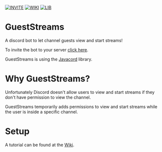 [![INVITE](https://img.shields.io/badge/Discord-Invite-brightgreen)](https://discord.com/api/oauth2/authorize?client_id=796352445268623382&scope=bot)
[![WIKI](https://img.shields.io/badge/Setup-Tutorial-orange)](https://github.com/LEONARD0X/GuestStreams/wiki)
[![LIB](https://img.shields.io/badge/Library-Javacord-blue)](https://github.com/Javacord/Javacord)

# GuestStreams
 A discord bot to let channel guests view and start streams!
 
 To invite the bot to your server [click here](https://discord.com/api/oauth2/authorize?client_id=796352445268623382&scope=bot).
 
 GuestStreams is using the [Javacord](https://github.com/Javacord/Javacord) library.
 
 
# Why GuestStreams?
 Unfortunately Discord doesn't allow users to view and start streams if they don't have permission to view the channel.
 
 GuestStreams temporarily adds permissions to view and start streams while the user is inside a specific channel.
 
# Setup
 A tutorial can be found at the [Wiki](https://github.com/LEONARD0X/GuestStreams/wiki).
